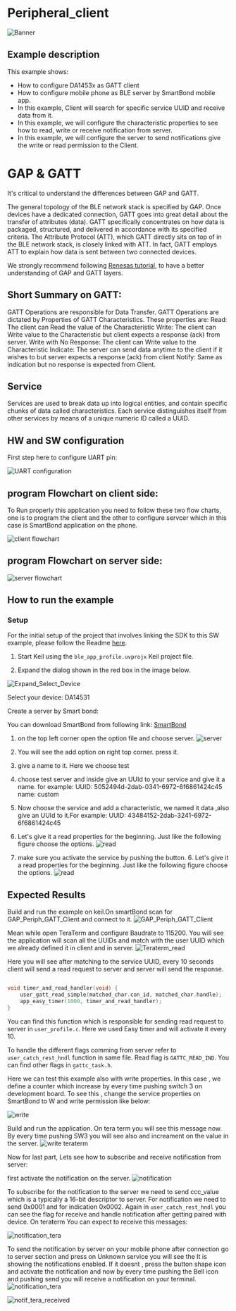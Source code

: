 # Peripheral_client

![Banner](https://s3.eu-central-1.amazonaws.com/lpccs-docs.renesas.com/metadata/BLE_SDK6_examples/connectivity/ble_indication_hs3001/banner.svg?v=1)


## Example description

This example shows:
- How to configure DA1453x as GATT client
- How to configure mobile phone as BLE server by SmartBond mobile app.
- In this example, Client will search for specific service UUID and receive data from it. 
- In this example, we will configure the characteristic properties to see how to read, write or receive notification from server.
- In this example, we will configure the server to send notifications give the write or read permission to the Client.


# GAP & GATT
It's critical to understand the differences between GAP and GATT.

The general topology of the BLE network stack is specified by GAP.
Once devices have a dedicated connection, GATT goes into great detail about the transfer of attributes (data).
GATT specifically concentrates on how data is packaged, structured, and delivered in accordance with its specified criteria. 
The Attribute Protocol (ATT), which GATT directly sits on top of in the BLE network stack, is closely linked with ATT. 
In fact, GATT employs ATT to explain how data is sent between two connected devices.

We strongly recommend following [Renesas tutorial](https://lpccs-docs.renesas.com/UM-B-119_DA14585-DA14531_SW_Platform_Reference/Software_Platform_Overview/Software_Platform_Overview.html ), to have a better understanding of GAP and GATT layers.


## Short Summary on GATT:

GATT Operations are responsible for Data Transfer.
GATT Operations are dictated by Properties of GATT Characteristics. 
These properties are:
Read: The client can Read the value of the Characteristic
Write: The client can Write value to the Characteristic but client expects a response (ack) from server. 
Write with No Response: The client can Write value to the Characteristic
Indicate: The server can send data anytime to the client if it wishes to but server expects a response (ack) from client
Notify: Same as indication but no response is expected from Client.

## Service
Services are used to break data up into logical entities, and contain specific chunks of data called characteristics.
Each service distinguishes itself from other services by means of a unique numeric ID called a UUID.


## HW and SW configuration
First step here to configure UART pin:

![UART configuration](media/da14531.svg)



## program Flowchart on client side:
To Run properly this application you need to follow these two flow charts, one is to program the client and the other to configure servcer which in this case is SmartBond application on the phone.

![client flowchart](media/client.svg)

## program Flowchart on server side:
![server flowchart](media/server.svg)



## How to run the example

### Setup
For the initial setup of the project that involves linking the SDK to this SW example, please follow the Readme [here](../../Readme.md).

1. Start Keil using the `ble_app_profile.uvprojx` Keil project file.

2. Expand the dialog shown in the red box in the image below.

![Expand_Select_Device](media/Expand_Select_Device.png)

  Select your device: DA14531
		
Create a server by Smart bond:

You can download SmartBond from following link:
[SmartBond](https://play.google.com/store/apps/details?id=com.renesas.smartbond&hl=it&gl=US)

1. on the top left corner open the option file and choose server.
   ![server](media/1step.jpg)

2. You will see the add option on right top corner. press it.

3. give a name to it. Here we choose test
   
4. choose test server and inside give an UUId to your service and give it a name. for example:
    UUID: 5052494d-2dab-0341-6972-6f6861424c45
    name: custom

5. Now choose the service and add a characteristic, we named it data ,also give an UUId to it.For example:
    UUID: 43484152-2dab-3241-6972-6f6861424c45
6. Let's give it a read properties for the beginning. Just like the following figure choose the options.
   ![read](media/2step.jpg)

7. make sure you activate the service by pushing the button.
   6. Let's give it a read properties for the beginning. Just like the following figure choose the options.
   ![read](media/active.jpg)   

## Expected Results

Build and run the example on keil.On smartBond scan for GAP_Periph_GATT_Client and connect to it.
    ![GAP_Periph_GATT_Client](media/connect.jpg)

Mean while open TeraTerm and configure Baudrate to 115200. You will see the application will scan all the UUIDs and match with the user UUID which we already defined it in client and in server. 
    ![Teraterm_read](media/tera_read.jpg)

Here you will see after matching to the service UUID, every 10 seconds client will send a read request to server and server will send the response.
```c

void timer_and_read_handler(void) {
    user_gatt_read_simple(matched_char.con_id, matched_char.handle);
    app_easy_timer(1000, timer_and_read_handler);
}

```
You can find this function which is responsible for sending read request to server in `user_profile.c`. Here we used Easy timer and will activate it every 10.

To handle the different flags comming from server refer to `user_catch_rest_hndl` function in same file. Read flag is `GATTC_READ_IND`. You can find other flags in `gattc_task.h`.

Here we can test this example also with write properties. In this case , we define a counter which increase by every time pushing switch 3 on development board. To see this , change the service properties on SmartBond to W and write permission like below:

![write](media/write.jpg)

Build and run the application. On tera term you will see this message now. By every time pushing SW3 you will see also and increament on the value in the server.
![write teraterm](media/write_teraterm.jpg)


Now for last part, Lets see how to subscribe and receive notification from server:

first activate the notification on the server.
![notification](media/notification.jpg)

To subscribe for the notification to the server we need to send ccc_value which is a typically a 16-bit descriptor to server. For notification we need to send 0x0001 and for indication 0x0002. Again in `user_catch_rest_hndl` you can see the flag for receive and handle notification after getting paired with device. 
On teraterm You can expect to receive this messages:

![notification_tera](media/notification_tera1.jpg)

To send the notification by server on your mobile phone after connection go to server section and press on Unknown service you will see the It is showing the notifications enabled.
If it doesnt , press the button shape icon and activate the notification and now by every time pushing the Bell icon and pushing send you will receive a notification on your terminal.
 ![notification_tera](media/notif_activate.jpg)

 ![notif_tera_received](media/notif_tera_received.jpg)